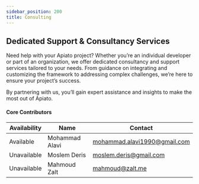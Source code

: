 ```yaml
---
sidebar_position: 200
title: Consulting
---
```


## Dedicated Support & Consultancy Services

Need help with your Apiato project?
Whether you’re an individual developer or part of an organization,
we offer dedicated consultancy and support services tailored to your needs.
From guidance on integrating and customizing the framework to addressing complex challenges,
we’re here to ensure your project’s success.

By partnering with us, you’ll gain expert assistance and insights to make the most out of Apiato.

#### Core Contributors

| Availability | Name            | Contact                                                       |
|--------------|-----------------|---------------------------------------------------------------|
| Available    | Mohammad Alavi  | [mohammad.alavi1990@gmail.com](mailto:mohammad.alavi1990@gmail.com) |
| Unavailable  | Moslem Deris    | [moslem.deris@gmail.com](mailto:moslem.deris@gmail.com)       |
| Unavailable  | Mahmoud Zalt    | [mahmoud@zalt.me](mailto:mahmoud@zalt.me)                     |

